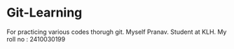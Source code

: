 # Git-Learning
For practicing various codes thorugh git.
Myself Pranav.
Student at KLH.
My roll no : 2410030199
